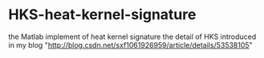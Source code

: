 # HKS-heat-kernel-signature
the Matlab implement of heat kernel signature
the detail of HKS introduced in my blog "http://blog.csdn.net/sxf1061926959/article/details/53538105"
